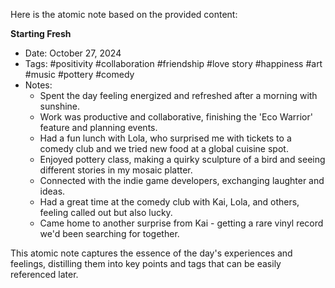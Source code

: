 Here is the atomic note based on the provided content:

**Starting Fresh**

* Date: October 27, 2024
* Tags: #positivity #collaboration #friendship #love story #happiness #art #music #pottery #comedy
* Notes:
	+ Spent the day feeling energized and refreshed after a morning with sunshine.
	+ Work was productive and collaborative, finishing the 'Eco Warrior' feature and planning events.
	+ Had a fun lunch with Lola, who surprised me with tickets to a comedy club and we tried new food at a global cuisine spot.
	+ Enjoyed pottery class, making a quirky sculpture of a bird and seeing different stories in my mosaic platter.
	+ Connected with the indie game developers, exchanging laughter and ideas.
	+ Had a great time at the comedy club with Kai, Lola, and others, feeling called out but also lucky.
	+ Came home to another surprise from Kai - getting a rare vinyl record we'd been searching for together.

This atomic note captures the essence of the day's experiences and feelings, distilling them into key points and tags that can be easily referenced later.